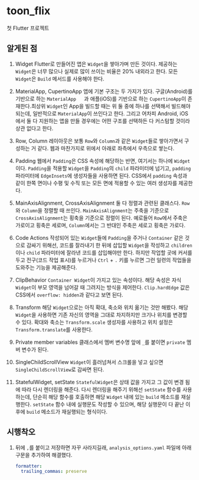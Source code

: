 # toon_flix

첫 Flutter 프로젝트

## 알게된 점
1. Widget
	Flutter로 만들어진 앱은  `Widget`을 쌓아가며 만든 것이다. 제공하는 `Widget`은 너무 많으나 실제로 많이 쓰이는 비율은 20% 내외라고 한다.
	모든 `Widget`은 `Build` 메서드를 사용해야 한다.

2. MaterialApp, CupertinoApp 
	앱에 기본 구조는 두 가지가 있다. 구글(Android)를 기반으로 하는 `MaterialApp	`과 애플(iOS)를 기반으로 하는 `CupertinoApp`이 존재한다.최상위 `Widget`인 App을 빌드할 때는 위 둘 중에 하나를 선택해서 빌드해야 되는데, 일반적으로 `MaterialApp`이 쓰인다고 한다.
	그리고 어차피 Android, iOS에서 둘 다 지원하는 앱을 만들 경우에는 어떤 구조를 선택하든 다 커스텀할 것이라 상관 없다고 한다.
3. Row, Column
	레이아웃은 보통 `Row`와 `Column`과 같은 `Widget`들로 쌓아가면서 구성하는 거 같다. 웹과 마찬가지로 위에서 아래로 좌측에서 우측으로 쌓는다. 
4. Padding
	웹에서 `Padding`은 CSS 속성에 해당하는 반면, 여기서는 하나에 `Widget`이다. `Padding`을 적용할 `Widget`을 `Padding`의 `child` 파라미터에 넘기고, `padding` 파라미터에 `EdgeInsets`에 생성자들을 사용하면 된다. CSS에서 `padding` 속성과 같이 한쪽 면이나 수평 및 수직 또는 모든 면에 적용할 수 있는 여러 생성자를 제공한다.
5. MainAxisAlignment, CrossAxisAlignment
	둘 다 정렬과 관련된 클래스다. `Row`와 `Column`을 정렬할 때 쓰인다. `MainAxisAlignment`는 주축을 기준으로 `CrossAxisAlignment`는 횡축을 기준으로 정렬이 된다. 예로들어 `Row`에서 주축은 가로이고 횡축은 세로며, `Column`에서는 그 반대인 주축은 세로고 횡축은 가로다.
6. Code Actions
	작성되어 있는 `Widget`들에 `Padding`을 주거나 `Container` 같은 것으로 감싸기 위해선, 코드를 잘라내기 한 뒤에 삽입할 `Widget`을 작성하고 `children`이나 `child` 파라미터에 잘라낸 코드를 삽입해야만 한다. 하지만 작업할 곳에 커서를 두고 전구(코드 작업 표시)를 누르거나 `Ctrl` + `.` 키를 누르면 그런 일련의 작업들을 도와주는 기능을 제공해준다.
7. ClipBehavior
	`Container Widget`이 가지고 있는 속성이다. 해당 속성은 자식 `Widget`이 부모 영역을 넘어갈 때 그려지는 방식을 제어한다. `Clip.hardEdge` 값은 CSS에서 `overflow: hidden`과 같다고 보면 된다.
8. Transform
	해당 `Widget`으로는 아직 확대, 축소와 위치 옮기는 것만 해봤다. 해당 `Widget`을 사용하면 기존 자신의 영역을 그대로 차지하지만 크기나 위치를 변경할 수 있다. 확대와 축소는 `Transform.scale` 생성자를 사용하고 위치 설정은 `Transform.translate`를 사용한다.
9. Private member variables
	클래스에서 멤버 변수명 앞에 `_`를 붙이면 `private` 멤버 변수가 된다.
10. SingleChildScrollView
	`Widget`이 흘러넘쳐서 스크롤을 넣고 싶으면 `SingleChildScrollView`로 감싸면 된다.
11. StatefulWidget, setState
	`StatefulWidget`은 상태 값을 가지고 그 값이 변경 됨에 따라 다시 렌더링을 해준다. 다시 렌더링을 해주기 위해선 `setState` 함수를 사용하는데, 단순히 해당 함수를 호출하면 해당 `Widget` 내에 있는 `build` 메소드를 재실행한다. `setState`	함수 내에 실행문도 작성할 수 있으며, 해당 실행문이 다 끝난 이후에 `build` 메소드가 재실행되는 형식이다.


## 시행착오
1. 뒤에 `,`를 붙이고 저장하면 자꾸 사라지길래, `analysis_options.yaml` 파일에 아래 구문을 추가하여 해결했다.
	```yaml
	formatter: 
	  trailing_commas: preserve
	```